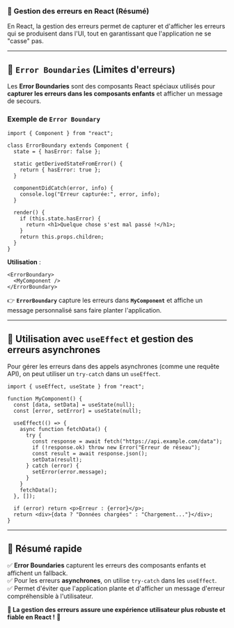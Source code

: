 ### 🚀 **Gestion des erreurs en React (Résumé)**

En React, la gestion des erreurs permet de capturer et d'afficher les erreurs qui se produisent dans l'UI, tout en garantissant que l'application ne se "casse" pas.

---

## **📌 `Error Boundaries` (Limites d'erreurs)**  

Les **Error Boundaries** sont des composants React spéciaux utilisés pour **capturer les erreurs dans les composants enfants** et afficher un message de secours.

### Exemple de `Error Boundary`

```tsx
import { Component } from "react";

class ErrorBoundary extends Component {
  state = { hasError: false };

  static getDerivedStateFromError() {
    return { hasError: true };
  }

  componentDidCatch(error, info) {
    console.log("Erreur capturée:", error, info);
  }

  render() {
    if (this.state.hasError) {
      return <h1>Quelque chose s'est mal passé !</h1>;
    }
    return this.props.children;
  }
}
```

**Utilisation** :

```tsx
<ErrorBoundary>
  <MyComponent />
</ErrorBoundary>
```

👉 **`ErrorBoundary`** capture les erreurs dans **`MyComponent`** et affiche un message personnalisé sans faire planter l'application.

---

## **📌 Utilisation avec `useEffect` et gestion des erreurs asynchrones**  

Pour gérer les erreurs dans des appels asynchrones (comme une requête API), on peut utiliser un `try-catch` dans un `useEffect`.

```tsx
import { useEffect, useState } from "react";

function MyComponent() {
  const [data, setData] = useState(null);
  const [error, setError] = useState(null);

  useEffect(() => {
    async function fetchData() {
      try {
        const response = await fetch("https://api.example.com/data");
        if (!response.ok) throw new Error("Erreur de réseau");
        const result = await response.json();
        setData(result);
      } catch (error) {
        setError(error.message);
      }
    }
    fetchData();
  }, []);

  if (error) return <p>Erreur : {error}</p>;
  return <div>{data ? "Données chargées" : "Chargement..."}</div>;
}
```

---

## **📌 Résumé rapide**  

✅ **Error Boundaries** capturent les erreurs des composants enfants et affichent un fallback.  
✅ Pour les erreurs **asynchrones**, on utilise `try-catch` dans les `useEffect`.  
✅ Permet d'éviter que l'application plante et d'afficher un message d'erreur compréhensible à l'utilisateur.  

**🔹 La gestion des erreurs assure une expérience utilisateur plus robuste et fiable en React !** 🚀
